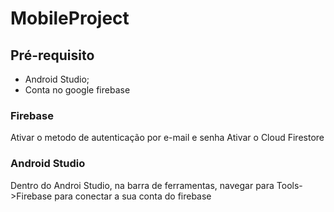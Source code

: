 # MobileProject

## Pré-requisito

* Android Studio;
* Conta no google firebase

### Firebase
Ativar o metodo de autenticação por e-mail e senha
Ativar o Cloud Firestore

### Android Studio
Dentro do Androi Studio, na barra de ferramentas, navegar para Tools->Firebase para conectar a sua conta do firebase
